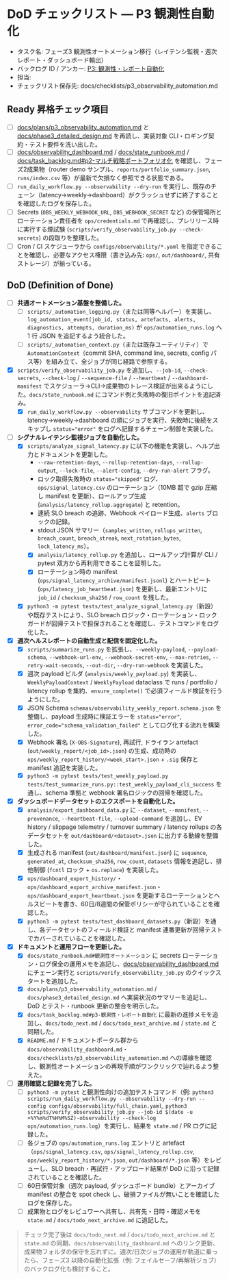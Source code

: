 # DoD チェックリスト — P3 観測性自動化

- タスク名: フェーズ3 観測性オートメーション移行（レイテンシ監視・週次レポート・ダッシュボード輸出）
- バックログ ID / アンカー: [P3: 観測性・レポート自動化](../task_backlog.md#p3-観測性・レポート自動化)
- 担当: <!-- operator_name -->
- チェックリスト保存先: docs/checklists/p3_observability_automation.md

## Ready 昇格チェック項目
- [ ] [docs/plans/p3_observability_automation.md](../plans/p3_observability_automation.md) と [docs/phase3_detailed_design.md](../phase3_detailed_design.md) を再読し、実装対象 CLI・ロギング契約・テスト要件を洗い出した。
- [ ] [docs/observability_dashboard.md](../observability_dashboard.md) / [docs/state_runbook.md](../state_runbook.md) / [docs/task_backlog.md#p2-マルチ戦略ポートフォリオ化](../task_backlog.md#p2-マルチ戦略ポートフォリオ化) を確認し、フェーズ2成果物（router demo サンプル、`reports/portfolio_summary.json`, `runs/index.csv` 等）が最新で欠損なく参照できる状態である。
- [ ] `run_daily_workflow.py --observability --dry-run` を実行し、既存のチェーン（latency→weekly→dashboard）がクラッシュせずに終了することを確認したログを保存した。
- [ ] Secrets (`OBS_WEEKLY_WEBHOOK_URL`, `OBS_WEBHOOK_SECRET` など) の保管場所とローテーション責任者を `ops/credentials.md` で再確認し、プレリリース時に実行する煙試験 (`scripts/verify_observability_job.py --check-secrets`) の段取りを整理した。
- [ ] Cron / CI スケジューラから `configs/observability/*.yaml` を指定できることを確認し、必要なアクセス権限（書き込み先: `ops/`, `out/dashboard/`, 共有ストレージ）が揃っている。

## DoD (Definition of Done)
- [ ] **共通オートメーション基盤を整備した。**
  - [ ] `scripts/_automation_logging.py`（または同等ヘルパー）を実装し、`log_automation_event(job_id, status, artefacts, alerts, diagnostics, attempts, duration_ms)` が `ops/automation_runs.log` へ 1 行 JSON を追記するよう統合した。
  - [ ] `scripts/_automation_context.py`（または既存ユーティリティ）で `AutomationContext`（commit SHA, command line, secrets, config パス等）を組み立て、全ジョブが同じ経路で参照する。
- [x] `scripts/verify_observability_job.py` を追加し、`--job-id`, `--check-secrets`, `--check-log` / `--sequence-file` / `--heartbeat` / `--dashboard-manifest` でスケジューラ→CLI→成果物のトレース検証が出来るようにした。`docs/state_runbook.md` にコマンド例と失敗時の復旧ポイントを追記済み。
  - [x] `run_daily_workflow.py --observability` サブコマンドを更新し、latency→weekly→dashboard の順にジョブを実行、失敗時に後続をスキップし `status="error"` をログへ記録するチェーン制御を実装した。

- [ ] **シグナルレイテンシ監視ジョブを自動化した。**
  - [x] `scripts/analyze_signal_latency.py` に以下の機能を実装し、ヘルプ出力とドキュメントを更新した。
    - `--raw-retention-days`, `--rollup-retention-days`, `--rollup-output`, `--lock-file`, `--alert-config`, `--dry-run-alert` フラグ。
    - ロック取得失敗時の `status="skipped"` ログ、`ops/signal_latency.csv` のローテーション（10MB 超で gzip 圧縮し manifest を更新）、ロールアップ生成 (`analysis/latency_rollup.aggregate`) と retention。
    - 連続 SLO breach の追跡、Webhook ペイロード生成、`alerts` ブロックの記録。
    - stdout JSON サマリー（`samples_written`, `rollups_written`, `breach_count`, `breach_streak`, `next_rotation_bytes`, `lock_latency_ms`）。
    - [x] `analysis/latency_rollup.py` を追加し、ロールアップ計算が CLI / pytest 双方から再利用できることを証明した。
    - [x] ローテーション時の manifest (`ops/signal_latency_archive/manifest.jsonl`) とハートビート (`ops/latency_job_heartbeat.json`) を更新し、最新エントリに `job_id` / `checksum_sha256` / `row_count` を残した。
  - [x] `python3 -m pytest tests/test_analyze_signal_latency.py`（新設）や既存テストにより、SLO breach ロジック・ローテーション・ロックガードが回帰テストで担保されることを確認し、テストコマンドをログ化した。

- [x] **週次ヘルスレポートの自動生成と配信を固定化した。**
  - [x] `scripts/summarize_runs.py` を拡張し、`--weekly-payload`, `--payload-schema`, `--webhook-url-env`, `--webhook-secret-env`, `--max-retries`, `--retry-wait-seconds`, `--out-dir`, `--dry-run-webhook` を実装した。
  - [x] 週次 payload ビルダ (`analysis/weekly_payload.py`) を実装し、`WeeklyPayloadContext` / `WeeklyPayload` dataclass で runs / portfolio / latency rollup を集約、`ensure_complete()` で必須フィールド検証を行うようにした。
  - [x] JSON Schema `schemas/observability_weekly_report.schema.json` を整備し、payload 生成時に検証エラーを `status="error"`, `error_code="schema_validation_failed"` としてログ化する流れを構築した。
  - [x] Webhook 署名 (`X-OBS-Signature`), 再試行, ドライラン artefact (`out/weekly_report/<job_id>.json`) の生成、成功時の `ops/weekly_report_history/<week_start>.json` + `.sig` 保存と manifest 追記を実装した。
  - [x] `python3 -m pytest tests/test_weekly_payload.py tests/test_summarize_runs.py::test_weekly_payload_cli_success` を通し、schema 準拠と webhook 署名ロジックの回帰を確認した。

- [x] **ダッシュボードデータセットのエクスポートを自動化した。**
  - [x] `analysis/export_dashboard_data.py` に `--dataset`, `--manifest`, `--provenance`, `--heartbeat-file`, `--upload-command` を追加し、EV history / slippage telemetry / turnover summary / latency rollups の各データセットを `out/dashboard/<dataset>.json` に出力する動線を整備した。
  - [x] 生成される manifest (`out/dashboard/manifest.json`) に `sequence`, `generated_at`, `checksum_sha256`, `row_count`, `datasets` 情報を追記し、排他制御 (`fcntl` ロック + `os.replace`) を実装した。
  - [x] `ops/dashboard_export_history/`・`ops/dashboard_export_archive_manifest.json`・`ops/dashboard_export_heartbeat.json` を更新するローテーションとヘルスビートを書き、60日/8週間の保管ポリシーが守られていることを確認した。
  - [x] `python3 -m pytest tests/test_dashboard_datasets.py`（新設）を通し、各データセットのフィールド検証と manifest 連番更新が回帰テストでカバーされていることを確認した。

- [x] **ドキュメントと運用フローを更新した。**
  - [x] `docs/state_runbook.md#観測性オートメーション` に secrets ローテーション・ログ保全の運用メモを追記し、[docs/observability_dashboard.md](../observability_dashboard.md) にチェーン実行と `scripts/verify_observability_job.py` のクイックスタートを追加した。
  - [x] `docs/plans/p3_observability_automation.md` / `docs/phase3_detailed_design.md` へ実装状況のサマリーを追記し、DoD とテスト・runbook 更新の整合を明示した。
  - [x] `docs/task_backlog.md#p3-観測性・レポート自動化` に最新の進捗メモを追加し、`docs/todo_next.md` / `docs/todo_next_archive.md` / `state.md` と同期した。
  - [x] `README.md` / ドキュメントポータル群から `docs/observability_dashboard.md`・`docs/checklists/p3_observability_automation.md` への導線を確認し、観測性オートメーションの再現手順がワンクリックで辿れるよう整えた。

- [ ] **運用確認と記録を完了した。**
  - [ ] `python3 -m pytest` と観測性向けの追加テストコマンド（例: `python3 scripts/run_daily_workflow.py --observability --dry-run --config configs/observability/full_chain.yaml`, `python3 scripts/verify_observability_job.py --job-id $(date -u +%Y%m%dT%H%M%SZ)-observability --check-log ops/automation_runs.log`）を実行し、結果を `state.md` / PR ログに記録した。
  - [ ] 各ジョブの `ops/automation_runs.log` エントリと artefact（`ops/signal_latency.csv`, `ops/signal_latency_rollup.csv`, `ops/weekly_report_history/*.json`, `out/dashboard/*.json` 等）をレビューし、SLO breach・再試行・アップロード結果が DoD に沿って記録されていることを確認した。
  - [ ] 60日保管対象（週次 payload, ダッシュボード bundle）とアーカイブ manifest の整合を spot check し、破損ファイルが無いことを確認したログを保存した。
  - [ ] 成果物とログをレビュワーへ共有し、共有先・日時・確認メモを `state.md` / `docs/todo_next_archive.md` に追記した。

> チェック完了後は `docs/todo_next.md` / `docs/todo_next_archive.md` と `state.md` の同期、`docs/observability_dashboard.md` へのリンク更新、成果物フォルダの保守を忘れずに。週次/日次ジョブの運用が軌道に乗ったら、フェーズ3 以降の自動化拡張（例: フェイルセーフ/再解析ジョブ）のバックログ化も検討すること。
